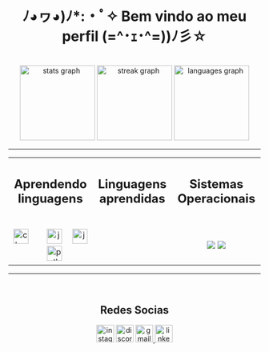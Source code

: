 <h1 align="center">ﾉ◕ヮ◕)ﾉ*:・ﾟ✧ Bem vindo ao meu perfil (=^･ｪ･^=))ﾉ彡☆</h1>

###

<br clear="both">

<div align="center">
  <img src="https://github-readme-stats.vercel.app/api?username=KerubinSM5&hide_title=false&hide_rank=false&show_icons=true&include_all_commits=true&count_private=true&disable_animations=false&theme=prussian&locale=en&hide_border=false" height="150" alt="stats graph"  />
  <img src="https://streak-stats.demolab.com?user=KerubinSM5&locale=en&mode=daily&theme=prussian&hide_border=false&border_radius=5" height="150" alt="streak graph"  />
  <img src="https://github-readme-stats.vercel.app/api/top-langs?username=KerubinSM5&locale=en&hide_title=false&layout=compact&card_width=320&langs_count=5&theme=prussian&hide_border=false" height="150" alt="languages graph"  />
</div>

<hr>

<table align="center">
  <tr>
    <th> <h2 align="center">Aprendendo linguagens</h2> </th>
    <th> <h2 align="center">Linguagens aprendidas</h2> </th>
    <th> <h2 align="center">Sistemas Operacionais</h2> </th>
  </tr>
  <td> <!-- Aprendendo linguagens -->
    <br clear="both">
<div align="center"> 
  <img src="https://cdn.jsdelivr.net/gh/devicons/devicon/icons/c/c-original.svg" height="30" alt="c logo"  /> <!-- C -->
  <img width="12" />
  <!-- <img src="https://cdn.jsdelivr.net/gh/devicons/devicon/icons/csharp/csharp-original.svg" height="30" alt="csharp logo"  /> <!-- C# -->  
  <img width="12" /> 
  <img src="https://cdn.jsdelivr.net/gh/devicons/devicon/icons/java/java-original.svg" height="30" alt="java logo"  /> <!-- Java -->
  <img width="12" />
  <img src="https://cdn.jsdelivr.net/gh/devicons/devicon/icons/javascript/javascript-original.svg" height="30" alt="javascript logo"  /> <!-- JavaScript -->
  <img width="12" />
  <img src="https://cdn.jsdelivr.net/gh/devicons/devicon/icons/python/python-original.svg" height="30" alt="python logo"  /> <!-- Python -->
</div>
  </td>
  <td> <!-- linguagens aprendidas --> 
  </td>
  <td>
    <br clear="both">
<div align="center"> <!-- Sistemas operacionais -->
  <img src="https://img.shields.io/badge/Windows-0078D6?style=for-the-badge&logo=windows&logoColor=white" />
  <img src="https://img.shields.io/badge/Linux-FCC624?style=for-the-badge&logo=linux&logoColor=black"/>
</div>
  </td>
</table>
<hr>

<br clear="both">
<h2 align="center">Redes Socias</h2>

<div align="center">
  <img src="https://img.shields.io/static/v1?message=Instagram&logo=instagram&label=&color=E4405F&logoColor=white&labelColor=&style=for-the-badge" height="35" alt="instagram logo"  />
  <img src="https://img.shields.io/static/v1?message=Discord&logo=discord&label=&color=7289DA&logoColor=white&labelColor=&style=for-the-badge" height="35" alt="discord logo"  />
  <a href="Kelvin.martins@sempreceub.com" target="_blank">
    <img src="https://img.shields.io/static/v1?message=Gmail&logo=gmail&label=&color=D14836&logoColor=white&labelColor=&style=for-the-badge" height="35" alt="gmail logo"  />
  </a>
  <img src="https://img.shields.io/static/v1?message=LinkedIn&logo=linkedin&label=&color=0077B5&logoColor=white&labelColor=&style=for-the-badge" height="35" alt="linkedin logo"  />
</div>
<!-- 
<br clear="both">
<img src="https://raw.githubusercontent.com/KerubinSM5/KerubinSM5/output/snake.svg" alt="Snake animation" align="center"/>
-->
